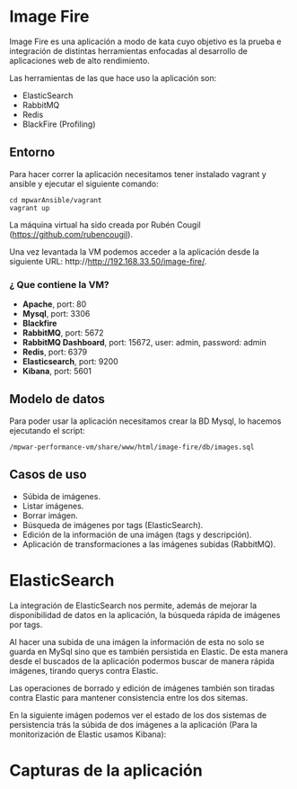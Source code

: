# Image Fire

Image Fire es una aplicación a modo de kata cuyo objetivo es la prueba e integración de distintas herramientas enfocadas al desarrollo de aplicaciones web de alto rendimiento.

Las herramientas de las que hace uso la aplicación son:

- ElasticSearch
- RabbitMQ
- Redis
- BlackFire (Profiling)

## Entorno

Para hacer correr la aplicación necesitamos tener instalado vagrant y ansible y ejecutar el siguiente comando:

```
cd mpwarAnsible/vagrant
vagrant up 
```
La máquina virtual ha sido creada por Rubén Cougil (https://github.com/rubencougil).

Una vez levantada la VM podemos acceder a la aplicación desde la siguiente URL: http://http://192.168.33.50/image-fire/.

### ¿ Que contiene la VM?

- **Apache**, port: 80
- **Mysql**, port: 3306
- **Blackfire**
- **RabbitMQ**, port: 5672
- **RabbitMQ Dashboard**, port: 15672, user: admin, password: admin
- **Redis**, port: 6379
- **Elasticsearch**, port: 9200
- **Kibana**, port: 5601

## Modelo de datos

Para poder usar la aplicación necesitamos crear la BD Mysql, lo hacemos ejecutando el script:

```
/mpwar-performance-vm/share/www/html/image-fire/db/images.sql
```

## Casos de uso

- Súbida de imágenes.
- Listar imágenes.
- Borrar imágen.
- Búsqueda de imágenes por tags (ElasticSearch).
- Edición de la información de una imágen (tags y descripción).
- Aplicación de transformaciones a las imágenes subidas (RabbitMQ).

# ElasticSearch

La integración de ElasticSearch nos permite, además de mejorar la disponibilidad de datos en la aplicación, la búsqueda rápida de imágenes por tags.

Al hacer una subida de una imágen la información de esta no solo se guarda en MySql sino que es también persistida en Elastic. De esta manera desde el buscados de la aplicación podermos buscar de manera rápida imágenes, tirando querys contra Elastic.

Las operaciones de borrado y edición de imágenes también son tiradas contra Elastic para mantener consistencia entre los dos sitemas.

En la siguiente imágen podemos ver el estado de los dos sistemas de persistencia trás la súbida de dos imágenes a la aplicación (Para la monitorización de Elastic usamos Kibana):



# Capturas de la aplicación
